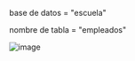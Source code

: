 base de datos = "escuela"

nombre de tabla = "empleados"



![image](https://github.com/user-attachments/assets/63495cd1-c9ed-4136-acc2-834ee8179b5a)
